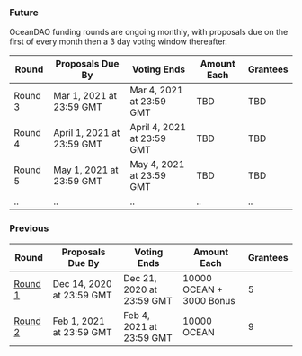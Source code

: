 ### Future

OceanDAO funding rounds are ongoing monthly, with proposals due on the first of every month then a 3 day voting window thereafter.

| **Round**                      | **Proposals Due By**      | **Voting Ends**           | **Amount Each**                 | **Grantees** |
| --                             | --                        | --                        |  --                             | -- |
| Round 3                        | Mar 1, 2021 at 23:59 GMT  | Mar 4, 2021 at 23:59 GMT  | TBD                             | TBD |
| Round 4                        | April 1, 2021 at 23:59 GMT  | April 4, 2021 at 23:59 GMT  | TBD                         | TBD |
| Round 5                        | May 1, 2021 at 23:59 GMT  | May 4, 2021 at 23:59 GMT  | TBD                             | TBD |
| ..                             | ..                        | ..                        | ..                              | .. |


### Previous
| **Round**                      | **Proposals Due By**      | **Voting Ends**           | **Amount Each**                 | **Grantees** |
| --                             | --                        | --                        |  --                        | -- |
| [Round 1](Funding-Round-1) | Dec 14, 2020 at 23:59 GMT | Dec 21, 2020 at 23:59 GMT | 10000 OCEAN + 3000 Bonus  | 5 |
| [Round 2](https://port.oceanprotocol.com/c/oceandao/round-2/58) | Feb 1, 2021 at 23:59 GMT  | Feb 4, 2021 at 23:59 GMT  | 10000 OCEAN                | 9 |
